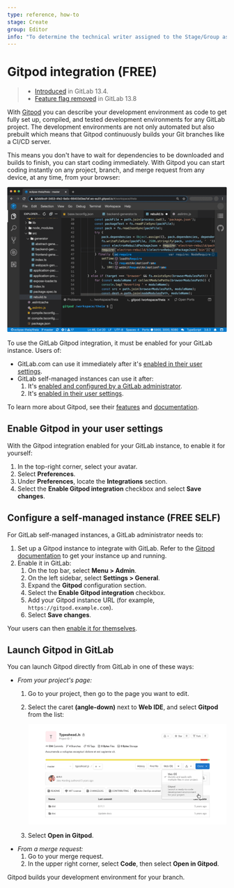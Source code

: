 ```yaml
---
type: reference, how-to
stage: Create
group: Editor
info: "To determine the technical writer assigned to the Stage/Group associated with this page, see https://about.gitlab.com/handbook/engineering/ux/technical-writing/#assignments"
---
```


# Gitpod integration **(FREE)**

> - [Introduced](https://gitlab.com/gitlab-org/gitlab/-/issues/228893) in GitLab 13.4.
> - [Feature flag removed](https://gitlab.com/gitlab-org/gitlab/-/258206) in GitLab 13.8

With [Gitpod](https://gitpod.io/) you can describe your development environment as code to get fully
set up, compiled, and tested development environments for any GitLab project. The development
environments are not only automated but also prebuilt which means that Gitpod continuously builds
your Git branches like a CI/CD server.

This means you don't have to wait for dependencies to be downloaded and builds to finish, you can start
coding immediately. With Gitpod you can start coding instantly on any project, branch, and merge
request from any device, at any time, from your browser:

![Gitpod interface](img/gitpod_web_interface_v13_4.png)

To use the GitLab Gitpod integration, it must be enabled for your GitLab instance. Users of:

- GitLab.com can use it immediately after it's [enabled in their user settings](#enable-gitpod-in-your-user-settings).
- GitLab self-managed instances can use it after:
  1. It's [enabled and configured by a GitLab administrator](#configure-a-self-managed-instance).
  1. It's [enabled in their user settings](#enable-gitpod-in-your-user-settings).

To learn more about Gitpod, see their [features](https://www.gitpod.io/) and
[documentation](https://www.gitpod.io/docs/).

## Enable Gitpod in your user settings

With the Gitpod integration enabled for your GitLab instance, to enable it for yourself:

1. In the top-right corner, select your avatar.
1. Select **Preferences**.
1. Under **Preferences**, locate the **Integrations** section.
1. Select the **Enable Gitpod integration** checkbox and select **Save changes**.

## Configure a self-managed instance **(FREE SELF)**

For GitLab self-managed instances, a GitLab administrator needs to:

1. Set up a Gitpod instance to integrate with GitLab. Refer to the [Gitpod documentation](https://www.gitpod.io/docs/self-hosted/latest)
   to get your instance up and running.
1. Enable it in GitLab:
   1. On the top bar, select **Menu > Admin**.
   1. On the left sidebar, select **Settings > General**.
   1. Expand the **Gitpod** configuration section.
   1. Select the **Enable Gitpod integration** checkbox.
   1. Add your Gitpod instance URL (for example, `https://gitpod.example.com`).
   1. Select **Save changes**.

Your users can then [enable it for themselves](#enable-gitpod-in-your-user-settings).

## Launch Gitpod in GitLab

You can launch Gitpod directly from GitLab in one of these ways:

- *From your project's page:*
  1. Go to your project, then go to the page you want to edit.
  1. Select the caret **(angle-down)** next to **Web IDE**, and select **Gitpod**
     from the list:

     ![Gitpod Button on Project Page](img/gitpod_button_project_page_v13_4.png)

  1. Select **Open in Gitpod**.
- *From a merge request:*
  1. Go to your merge request.
  1. In the upper right corner, select **Code**, then select **Open in Gitpod**.

Gitpod builds your development environment for your branch.
